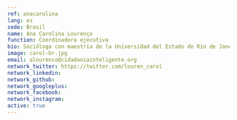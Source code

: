 ```yaml
---
ref: anacarolina
lang: es
sede: Brasil
name: Ana Carolina Lourenço
function: Coordinadora ejecutiva
bio: Socióloga con maestría de la Universidad del Estado de Río de Janeiro con intercambios en La Habana y París. Es activista feminista y de derechos humanos 
image: carol-br.jpg
email: alourenco@cidadaniainteligente.org 
network_twitter: https://twitter.com/louren_carol
network_linkedin:
network_github:
network_googleplus:
network_facebook:
network_instagram:
active: true
---
```

